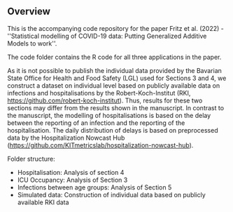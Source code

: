 Overview
------------

This is the accompanying code repository for the paper Fritz et al. (2022) - ''Statistical modelling of COVID-19 data: Putting Generalized Additive Models to work''.

The code folder contains the R code for all three applications in the paper.

As it is not possible to publish the individual data provided by the
Bavarian State Office for Health and Food Safety (LGL) used for Sections 3 and
4, we construct a dataset on individual level based on publicly
available data on infections and hospitalisations by the Robert-Koch-Institut
(RKI, https://github.com/robert-koch-institut). Thus, results for these
two sections may differ from the results shown in the manuscript. In contrast
to the manuscript, the modelling of hospitalisations is based on the delay
between the reporting of an infection and the reporting of the hospitalisation.
The daily distribution of delays is based on preprocessed data by the
Hospitalization Nowcast Hub
(https://github.com/KITmetricslab/hospitalization-nowcast-hub).


Folder structure:

- Hospitalisation: Analysis of section 4
- ICU Occupancy: Analysis of Section 3
- Infections between age groups: Analysis of Section 5
- Simulated data: Construction of individual data based on publicly available
RKI data

